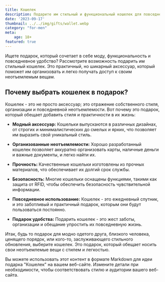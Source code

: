 ```yaml
---
title: Кошелек
description: Подарите им стильный и функциональный кошелек для повседневного удобства.
date: '2023-09-17'
thumbnail: ../../img/gifts/wallet.webp
category: "for-men"
meta:
    age: 18+
featured: true
---
```

Ищете подарок, который сочетает в себе моду, функциональность и повседневное удобство? Рассмотрите возможность подарить им стильный кошелек. Это практичный, но шикарный аксессуар, который поможет им организовать и легко получать доступ к своим неотъемлемым вещам.

## Почему выбрать кошелек в подарок?

Кошелек - это не просто аксессуар; это отражение собственного стиля, организации и повседневной неотъемлемости. Вот почему это подарок, который обещает добавить стиля и практичности в их жизнь:

- **Модный аксессуар:** Кошельки выпускаются в различных дизайнах, от строгих и минималистических до смелых и ярких, что позволяет им выразить свой уникальный стиль.

- **Организованные неотъемлемости:** Хорошо разработанный кошелек позволяет аккуратно организовать карты, наличные деньги и важные документы, и легко найти их.

- **Прочность:** Качественные кошельки изготовлены из прочных материалов, что обеспечивает их долгий срок службы.

- **Безопасность:** Многие кошельки оснащены функциями, такими как защита от RFID, чтобы обеспечить безопасность чувствительной информации.

- **Повседневное использование:** Кошелек - это ежедневный спутник, и это заботливый и практичный подарок, которым они будут пользоваться постоянно.

- **Подарок удобства:** Подарить кошелек - это жест заботы, организации и обещание упростить их повседневную жизнь.

Итак, будь то подарок для модно одетого друга, близкого человека, ценящего порядок, или кого-то, заслуживающего стильного обновления, выберите кошелек. Это подарок, который обещает носить свои неотъемлемые вещи с стилем и легкостью.

Вы можете использовать этот контент в формате Markdown для идеи подарка "Кошелек" на вашем веб-сайте. Измените детали при необходимости, чтобы соответствовать стилю и аудитории вашего веб-сайта.
